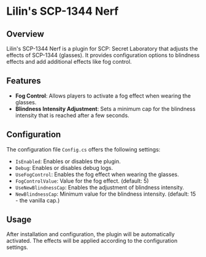 # Lilin's SCP-1344 Nerf

## Overview
Lilin's SCP-1344 Nerf is a plugin for SCP: Secret Laboratory that adjusts the effects of SCP-1344 (glasses). It provides configuration options to blindness effects and add additional effects like fog control.

## Features
- **Fog Control**: Allows players to activate a fog effect when wearing the glasses.
- **Blindness Intensity Adjustment**: Sets a minimum cap for the blindness intensity that is reached after a few seconds.

## Configuration
The configuration file `Config.cs` offers the following settings:

- `IsEnabled`: Enables or disables the plugin.
- `Debug`: Enables or disables debug logs.
- `UseFogControl`: Enables the fog effect when wearing the glasses.
- `FogControlValue`: Value for the fog effect. (default: 5)
- `UseNewBlindnessCap`: Enables the adjustment of blindness intensity.
- `NewBlindnessCap`: Minimum value for the blindness intensity. (default: 15 - the vanilla cap.)

## Usage
After installation and configuration, the plugin will be automatically activated. The effects will be applied according to the configuration settings.
